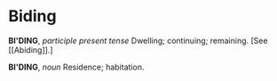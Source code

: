 # Biding

**BI'DING**, _participle present tense_ Dwelling; continuing; remaining. \[See [[Abiding]].\]

**BI'DING**, _noun_ Residence; habitation.